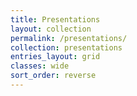 ```yaml
---
title: Presentations
layout: collection
permalink: /presentations/
collection: presentations
entries_layout: grid
classes: wide
sort_order: reverse
---
```

